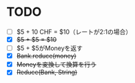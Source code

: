 # TODO

- [ ] $5 + 10 CHF = $10（レートが2:1の場合）
- [x] ~~$5 + $5 = $10~~
- [ ] $5 + $5がMoneyを返す
- [x] ~~Bank.reduce(money)~~
- [x] ~~Moneyを変換して換算を行う~~
- [x] ~~Reduce(Bank, String)~~
